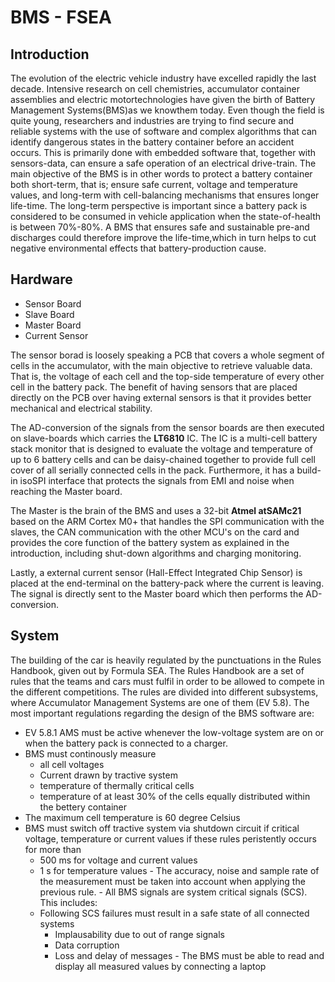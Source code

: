 # BMS - FSEA

## Introduction 
The evolution of the electric vehicle industry have excelled rapidly the last decade.  Intensive research on cell chemistries, accumulator container assemblies and electric motortechnologies  have  given  the  birth  of  Battery  Management  Systems(BMS)as  we  knowthem today.  Even though the field is quite young, researchers and industries are trying to find secure and reliable systems with the use of software and complex algorithms that can identify dangerous states in the battery container before an accident occurs.  This is primarily done with embedded software that, together with sensors-data, can ensure a safe operation of an electrical drive-train.  The main objective of the BMS is in other words to protect a battery container both short-term, that is; ensure safe current, voltage and temperature  values,  and  long-term  with  cell-balancing  mechanisms  that  ensures  longer life-time.  The long-term perspective is important since a battery pack is considered to be consumed in vehicle application when the state-of-health is between 70%-80%.  A BMS that ensures safe and sustainable pre-and discharges could therefore improve the life-time,which in turn helps to cut negative environmental effects that battery-production cause.

## Hardware
- Sensor Board
- Slave Board
- Master Board
- Current Sensor


The sensor borad is loosely speaking a PCB that covers a whole segment of cells in the accumulator, with the main objective to retrieve valuable data. That is, the voltage of each cell and the top-side temperature of every other cell in the battery pack. The benefit of having sensors that are placed directly on the PCB over having external sensors is that it provides better mechanical and electrical stability.

The AD-conversion of the signals from the sensor boards are then executed on slave-boards which carries the **LT6810** IC. The IC is a multi-cell battery stack monitor that is designed to evaluate the voltage and temperature of up to 6 battery cells and can be daisy-chained together to provide full cell cover of all serially connected cells in the pack. Furthermore, it has a build-in isoSPI interface that protects the signals from EMI and noise when reaching the Master board.

The Master is the brain of the BMS and uses a 32-bit **Atmel atSAMc21** based on the ARM Cortex M0+ that handles the SPI communication with the slaves, the CAN communication with the other MCU's on the card and provides the core function of the battery system as explained in the introduction, including shut-down algorithms and  charging monitoring. 

Lastly, a external current sensor (Hall-Effect Integrated Chip Sensor) is placed at the end-terminal on the battery-pack where the current is leaving. The signal is directly sent to the Master board which then performs the AD-conversion.

## System 
The building of the car is heavily regulated by the punctuations in the Rules Handbook, given out by Formula SEA. The Rules Handbook are a set of rules that the teams and cars must fulfil in order to be allowed to compete in the different competitions. The rules are divided into different subsystems, where Accumulator Management Systems are one of them (EV 5.8). The most important regulations regarding the design of the BMS software are:

   - EV 5.8.1 AMS must be active whenever the low-voltage system are on or when the battery pack is connected to a charger.
   - BMS must continously measure
        - all cell voltages
        - Current drawn by tractive system
        - temperature of thermally critical cells
        - temperature of at least 30\% of the cells equally distributed within the bettery container
   - The maximum cell temperature is 60 degree Celsius 
   - BMS must switch off tractive system via shutdown circuit if critical voltage, temperature or current values if these rules peristently occurs for more than 
        - 500 ms for voltage and current values
        - 1 s for temperature values
    - The accuracy, noise and sample rate of the measurement must be taken into account when applying the previous rule.
    - All BMS signals are system critical signals (SCS). This includes:
        - Following SCS failures must result in a safe state of all connected systems
            - Implausability due to out of range signals
            - Data corruption
            - Loss and delay of messages
    - The BMS must be able to read and display all measured values by connecting a laptop
